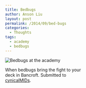 ```yaml
---
title: Bedbugs
author: Anson Liu
layout: post
permalink: /2014/09/bed-bugs
categories:
  - Thoughts
tags:
  - academy
  - bedbugs
---
```

<div style="width: 270px" class="wp-caption aligncenter">
  <img src="https://i1.wp.com/i.imgur.com/Pd2mK0D.gif?resize=260%2C120" alt="Bedbugs at the academy" data-recalc-dims="1" /><p class="wp-caption-text">
    When bedbugs bring the fight to your deck in Bancroft. Submitted to <a href="http://cynicalmids.tumblr.com/post/97860347498/when-the-bed-bugs-bring-the-fight-to-your-deck">cynicalMIDs</a>.
  </p>
</div>